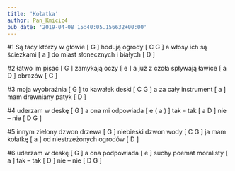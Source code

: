 ```yaml
---
title: 'Kołatka'
author: Pan_Kmicic4
pub_date: '2019-04-08 15:40:05.156632+00:00'
---
```


#1
Są tacy którzy w głowie [ G ]
hodują ogrody [ C G ]
a włosy ich są ścieżkami [ a ]
do miast słonecznych i białych [ D ]

#2
łatwo im pisać [ G ]
zamykają oczy [ e ]
a już z czoła spływają ławice [ a D ]
obrazów [  G ]

#3
moja wyobraźnia [ G ]
to kawałek deski [ C G ]
a za cały instrument [ a ]
mam drewniany patyk [ D ]

#4
uderzam w deskę [ G ]
a ona mi odpowiada [ e ( a ) ]
tak – tak [ a D ]
nie – nie [ D G ]

#5
innym zielony dzwon drzewa [ G ]
niebieski dzwon wody [ C G ]
ja mam kołatkę [ a ]
od niestrzeżonych ogrodów [ D ]

#6
uderzam w deskę [ G ]
a ona podpowiada [ e ]
suchy poemat moralisty [ a ]
tak – tak [ D ]
nie – nie [ D G ]